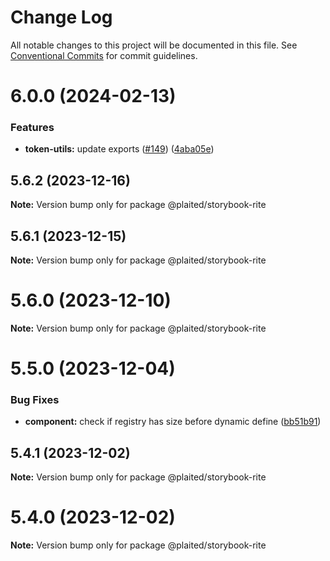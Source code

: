 # Change Log

All notable changes to this project will be documented in this file.
See [Conventional Commits](https://conventionalcommits.org) for commit guidelines.

# 6.0.0 (2024-02-13)


### Features

* **token-utils:** update exports ([#149](https://github.com/plaited/plaited/issues/149)) ([4aba05e](https://github.com/plaited/plaited/commit/4aba05e959878725d36a155ac28a7f0d5ee27815))





## 5.6.2 (2023-12-16)

**Note:** Version bump only for package @plaited/storybook-rite





## 5.6.1 (2023-12-15)

**Note:** Version bump only for package @plaited/storybook-rite





# 5.6.0 (2023-12-10)

**Note:** Version bump only for package @plaited/storybook-rite





# 5.5.0 (2023-12-04)


### Bug Fixes

* **component:** check if registry has size before dynamic define ([bb51b91](https://github.com/plaited/plaited/commit/bb51b912622aa843afa0313004876d7ba656d4ce))





## 5.4.1 (2023-12-02)

**Note:** Version bump only for package @plaited/storybook-rite





# 5.4.0 (2023-12-02)

**Note:** Version bump only for package @plaited/storybook-rite
